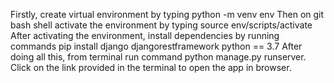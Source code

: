 Firstly, create virtual environment by typing
python -m venv env
Then on git bash shell activate the environment by typing
source env/scripts/activate
After activating the environment, install dependencies by running commands
pip install django djangorestframework python == 3.7
After doing all this, from terminal run command python manage.py runserver. 
Click on the link provided in the terminal to open the app in browser.

